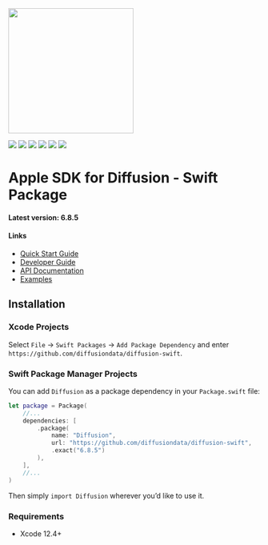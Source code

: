 
<img src="https://www.diffusiondata.com/wp-content/themes/diffusion/images/logo-tag.svg" style="width:250px;"/>

<p/>

<p>
    <img src="https://img.shields.io/badge/Swift-5+-F06C33.svg" />
    <img src="https://img.shields.io/badge/iOS-15.0+-865EFC.svg" />
    <img src="https://img.shields.io/badge/iPadOS-15.0+-F65EFC.svg" />
    <img src="https://img.shields.io/badge/macOS-10.15+-179AC8.svg" />
    <img src="https://img.shields.io/badge/tvOS-15.0+-41465B.svg" />
    <a href="https://github.com/apple/swift-package-manager">
      <img src="https://img.shields.io/badge/spm-compatible-brightgreen.svg?style=flat" />
    </a>
</p>


<p align="center">


# Apple SDK for Diffusion - Swift Package

#### Latest version: 6.8.5

#### Links
- <a href="https://docs.diffusiondata.com/quickstart">Quick Start Guide</a>
- <a href="https://docs.diffusiondata.com/docs/6.8.5/manual/html/developerguide/developerguide_overview.html">Developer Guide</a>
- <a href="https://docs.diffusiondata.com/docs/6.8.5/apple">API Documentation</a>
- <a href="https://github.com/diffusiondata/diffusion-examples/tree/6.8/apple">Examples</a>


## Installation

### Xcode Projects

Select `File` -> `Swift Packages` -> `Add Package Dependency` and enter `https://github.com/diffusiondata/diffusion-swift`.


### Swift Package Manager Projects

You can add `Diffusion` as a package dependency in your `Package.swift` file:

```swift
let package = Package(
    //...
    dependencies: [
        .package(
            name: "Diffusion",
            url: "https://github.com/diffusiondata/diffusion-swift",
            .exact("6.8.5")
        ),
    ],
    //...
)
```

Then simply `import Diffusion` wherever you’d like to use it.


### Requirements

- Xcode 12.4+

